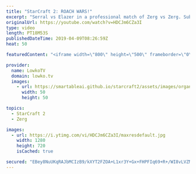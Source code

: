 ```yaml
---
title: "StarCraft 2: ROACH WARS!"
excerpt: "Serral vs Elazer in a professional match of Zerg vs Zerg. Subscribe for more videos: http://lowko.tv/youtube More StarCraft 2 casts: https://youtu.be/BfikSEkWzao  Roach vs Roach battles are not uncommon. However, when good players execute this strategy they will fight at many different areas at the same"
originalUrl: https://youtube.com/watch?v=HDCJm6CZa3I
type: video
length: PT18M53S
publishedDateTime: 2019-04-09T08:26:59Z
heat: 50

featuredContent: "<iframe width=\"800\" height=\"500\" frameborder=\"0\" src=\"https://www.youtube.com/embed/HDCJm6CZa3I\" allow=\"accelerometer; autoplay; encrypted-media; gyroscope; picture-in-picture\" allowfullscreen></iframe>"

provider:
  name: LowkoTV
  domain: lowko.tv
  images:
    - url: https://smartableai.github.io/starcraft2/assets/images/organizations/lowko.tv-50x50.jpg
      width: 50
      height: 50

topics:
  - StarCraft 2
  - Zerg

images:
  - url: https://i.ytimg.com/vi/HDCJm6CZa3I/maxresdefault.jpg
    width: 1280
    height: 720
    isCached: true

secured: "EBey8NuUKqRAJbMCIzB9/kXYT2FZOA+L1xr3Y+Gx+FHPFIq69+R+/WI8vLVZMoeNvXdcuJPsckBKyc88jg+40l/REtP69H7p6d7LwWTd0L6IRhRjwsz+0P98Pf0pxsxUxKJ+Gnh74/BUamKaTuXEQCNmmZbocSWla0le+LVhL97HW1QnaPW+GkBr2HcSwx37+IWBuAKAOLcuj1tdrKh1bAPEq2apVP4+zutfoMBER0zwGJxehtluN4x6IGHI5UIRiYdrwF2ZCLxdUO25klkzzPwYBRNI1qALXHePktJfmxgghbIBTVnGAzU3ucGcMEcRV6GKIkRJkb1j7FsnuTDJSON1xM69NxlHF3KM4ImZ0zSU5zf1ck7K+X7ZMxOLSeWFDrs8q49KVbK+RFdpA4cnBu4Uk0zpbgoQYWTM9LI6a8g=;H0Ml0RQM3fzFHCMOTmjfGg=="
---
```


